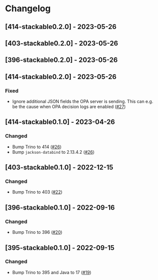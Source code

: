 # Changelog

## [414-stackable0.2.0] - 2023-05-26
## [403-stackable0.2.0] - 2023-05-26
## [396-stackable0.2.0] - 2023-05-26
## [414-stackable0.2.0] - 2023-05-26

### Fixed

- Ignore additional JSON fields the OPA server is sending. This can e.g. be the cause when OPA decision logs are enabled  ([#27](https://github.com/stackabletech/trino-opa-authorizer/pull/27))

## [414-stackable0.1.0] - 2023-04-26

### Changed

- Bump Trino to 414 ([#26](https://github.com/stackabletech/trino-opa-authorizer/pull/26))
- Bump `jackson-databind` to 2.13.4.2 ([#26](https://github.com/stackabletech/trino-opa-authorizer/pull/26))

## [403-stackable0.1.0] - 2022-12-15

### Changed

- Bump Trino to 403 ([#22](https://github.com/stackabletech/trino-opa-authorizer/pull/22))

## [396-stackable0.1.0] - 2022-09-16

### Changed

- Bump Trino to 396 ([#20](https://github.com/stackabletech/trino-opa-authorizer/pull/20))

## [395-stackable0.1.0] - 2022-09-15

### Changed

- Bump Trino to 395 and Java to 17 ([#19](https://github.com/stackabletech/trino-opa-authorizer/pull/19))
